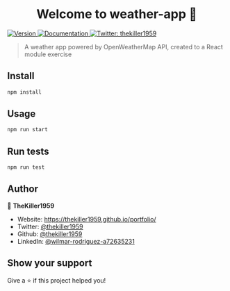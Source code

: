 <h1 align="center">Welcome to weather-app 👋</h1>
<p>
  <a href="https://www.npmjs.com/package/weather-app" target="_blank">
    <img alt="Version" src="https://img.shields.io/npm/v/weather-app.svg">
  </a>
  <a href="https://academlo.notion.site/Weather-App-67d8dc51a0664edc9aaf53282fb59f5b" target="_blank">
    <img alt="Documentation" src="https://img.shields.io/badge/documentation-yes-brightgreen.svg" />
  </a>
  <a href="https://twitter.com/thekiller1959" target="_blank">
    <img alt="Twitter: thekiller1959" src="https://img.shields.io/twitter/follow/thekiller1959.svg?style=social" />
  </a>
</p>

> A weather app powered by OpenWeatherMap API, created to a React module exercise

## Install

```sh
npm install
```

## Usage

```sh
npm run start
```

## Run tests

```sh
npm run test
```

## Author

👤 **TheKiller1959**

* Website: https://thekiller1959.github.io/portfolio/
* Twitter: [@thekiller1959](https://twitter.com/thekiller1959)
* Github: [@thekiller1959](https://github.com/thekiller1959)
* LinkedIn: [@wilmar-rodriguez-a72635231](https://linkedin.com/in/wilmar-rodriguez-a72635231)

## Show your support

Give a ⭐️ if this project helped you!
